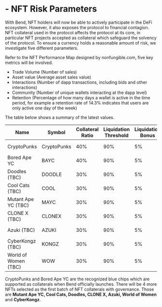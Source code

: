 # - NFT Risk Parameters

With Bend, NFT holders will now be able to actively participate in the DeFi ecosystem. However, it also exposes the protocol to financial contagion. NFT collateral used in the protocol affects the protocol at its core, in particular NFT projects accepted as collateral which safeguard the solvency of the protocol. To ensure a currency holds a reasonable amount of risk, we investigate five different parameters.

Refer to the NFT Performance Map designed by nonfungible.com, five key metrics will be involved.

* Trade Volume (Number of sales)&#x20;
* Asset value (Average asset sales value)&#x20;
* Interactions (Number of dapp transactions, including bids and other interactions)&#x20;
* Community (Number of unique wallets interacting at the dapp level)&#x20;
* Retention (Percentage of how many days a wallet is active in the time period, for example a retention rate of 14.3% indicates that users are only active one day of the week)

The table below shows a summary of the latest values.

| Name                 | Symbol      | Collateral Ratio | Liquidation Threshold | Liquidation Bonus | Redeem Duration | Auction Duration | Redeem Fine |
| -------------------- | ----------- | ---------------- | --------------------- | ----------------- | --------------- | ---------------- | ----------- |
| CryptoPunks          | CryptoPunks | 40%              | 90%                   | 5%                | 48 hours        | 48 hours         | 1%          |
| Bored Ape YC         | BAYC        | 40%              | 90%                   | 5%                | 48 hours        | 48 hours         | 1%          |
| Doodles (TBC)        | DOODLE      | 30%              | 90%                   | 5%                | 48 hours        | 48 hours         | 1%          |
| Cool Cats (TBC)      | COOL        | 30%              | 90%                   | 5%                | 48 hours        | 48 hours         | 1%          |
| Mutant Ape YC (TBC)  | MAYC        | 30%              | 90%                   | 5%                | 48 hours        | 48 hours         | 1%          |
| CLONE X (TBC)        | CLONEX      | 30%              | 90%                   | 5%                | 48 hours        | 48 hours         | 1%          |
| Azuki (TBC)          | AZUKI       | 30%              | 90%                   | 5%                | 48 hours        | 48 hours         | 1%          |
| CyberKongz (TBC)     | KONGZ       | 30%              | 90%                   | 5%                | 48 hours        | 48 hours         | 1%          |
| World of Women (TBC) | WOW         | 30%              | 90%                   | 5%                | 48 hours        | 48 hours         | 1%          |

CryptoPunks and Bored Ape YC are the recognized blue chips which are supported as collaterals when Bend officially launches. There will be 4 more NFTs selected as the first batch of NFT collaterals with governance. Those are **Mutant Ape YC, Cool Cats, Doodles, CLONE X, Azuki, World of Women** and **CyberKongz**.
